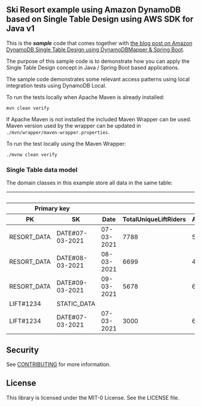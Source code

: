 ## Ski Resort example using Amazon DynamoDB based on Single Table Design using AWS SDK for Java v1


This is the _**sample**_ code that comes together with [the blog post on Amazon DynamoDB Single Table Design using DynamoDBMapper & Spring Boot](https://aws.amazon.com/blogs/database/amazon-dynamodb-single-table-design-using-dynamodbmapper-and-spring-boot/).

The purpose of this sample code is to demonstrate how you can apply the Single Table Design concept in Java / Spring Boot based applications.

The sample code demonstrates some relevant access patterns using local integration tests using DynamoDB Local.

To run the tests locally when Apache Maven is already installed:

`mvn clean verify`


If Apache Maven is not installed the included Maven Wrapper can be used. Maven version used by the wrapper can be updated in `./mvn/wrapper/maven-wrapper.properties`.

To run the test locally using the Maven Wrapper:

`./mvnw clean verify`



### Single Table data model

The domain classes in this example store all data in the same table:

<table>
    <thead>
        <tr>
            <th colspan="11">Skilifts Table</th>
        </tr>        
        <tr>
            <th colspan="2">Primary key</th>
            <th colspan="9">Attributes</th>
        </tr>
        <tr>
            <th>PK</th>
            <th>SK</th>
            <th>Date</th>
            <th>TotalUniqueLiftRiders</th>
            <th>AverageSnowCoverageInches</th>
            <th>AvalancheDanger</th>
            <th>OpenLifts</th>
            <th>ExperiencedRidersOnly</th>
            <th>VerticalFeet</th>
            <th>LiftTime</th>
            <th>LiftNumber</th>
        </tr>
    </thead>
    <tbody>
        <tr>
            <td>RESORT_DATA</td>
            <td>DATE#07-03-2021</td>
            <td>07-03-2021</td>
            <td>7788</td>
            <td>50</td>
            <td>HIGH</td>
            <td>60</td>
            <td/>
            <td/>
            <td/>
            <td/>
        </tr>
        <tr>
            <td>RESORT_DATA</td>
            <td>DATE#08-03-2021</td>
            <td>08-03-2021</td>
            <td>6699</td>
            <td>40</td>
            <td>MODERATE</td>
            <td>60</td>
            <td/>
            <td/>
            <td/>
            <td/>
        </tr>
        <tr>
            <td>RESORT_DATA</td>
            <td>DATE#09-03-2021</td>
            <td>09-03-2021</td>
            <td>5678</td>
            <td>65</td>
            <td>EXTREME</td>
            <td>53</td>
            <td/>
            <td/>
            <td/>
            <td/>
        </tr>
        <tr>
            <td>LIFT#1234</td>
            <td>STATIC_DATA</td>
            <td/>
            <td/>
            <td/>
            <td/>
            <td/>
            <td>TRUE</td>
            <td>1230</td>
            <td>7:00</td>
            <td>4545</td>
        </tr>
        <tr>
            <td>LIFT#1234</td>
            <td>DATE#07-03-2021</td>
            <td>07-03-2021</td>
            <td>3000</td>
            <td>60</td>
            <td>HIGH</td>
            <td>OPEN</td>
            <td/>
            <td/>
            <td/>
            <td/>
        </tr>
    </tbody>
</table>

## Security

See [CONTRIBUTING](CONTRIBUTING.md#security-issue-notifications) for more information.

## License

This library is licensed under the MIT-0 License. See the LICENSE file.

